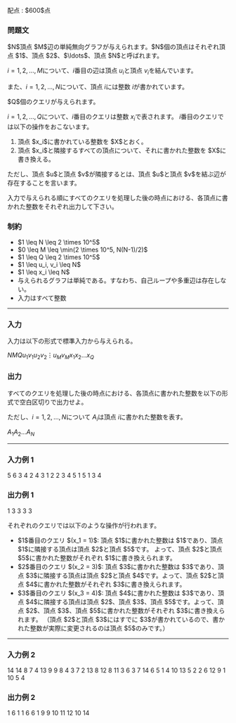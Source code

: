 
<div>

<span>

<span>

<p>
配点 : $600$点
</p>

<div>

<section>

### **問題文**

<p>
$N$頂点 $M$辺の単純無向グラフが与えられます。$N$個の頂点はそれぞれ頂点 $1$、頂点 $2$、$\ldots$、頂点 $N$と呼ばれます。

$i = 1, 2, \ldots, M$について、$i$番目の辺は頂点 $u_i$と頂点 $v_i$を結んでいます。

また、$i = 1, 2, \ldots, N$について、頂点 $i$には整数 $i$が書かれています。
</p>

<p>
$Q$個のクエリが与えられます。

$i = 1, 2, \ldots, Q$について、$i$番目のクエリは整数 $x_i$で表されます。
$i$番目のクエリでは以下の操作をおこないます。
</p>

<ol>

<li>
頂点 $x_i$に書かれている整数を $X$とおく。
</li>

<li>
頂点 $x_i$と隣接するすべての頂点について、それに書かれた整数を $X$に書き換える。
</li>

</ol>

<p>
ただし、頂点 $u$と頂点 $v$が隣接するとは、頂点 $u$と頂点 $v$を結ぶ辺が存在することを言います。
</p>

<p>
入力で与えられる順にすべてのクエリを処理した後の時点における、各頂点に書かれた整数をそれぞれ出力して下さい。
</p>

</section>

</div>

<div>

<section>

### **制約**

<ul>

<li>
$1 \leq N \leq 2 \times 10^5$
</li>

<li>
$0 \leq M \leq \min(2 \times 10^5, N(N-1)/2)$
</li>

<li>
$1 \leq Q \leq 2 \times 10^5$
</li>

<li>
$1 \leq u_i, v_i \leq N$
</li>

<li>
$1 \leq x_i \leq N$
</li>

<li>
与えられるグラフは単純である。すなわち、自己ループや多重辺は存在しない。
</li>

<li>
入力はすべて整数
</li>

</ul>

</section>

</div>

---

<div>

<div>

<section>

### **入力**

<p>
入力は以下の形式で標準入力から与えられる。
</p>

<div>

$N$$M$$Q$$u_1$$v_1$$u_2$$v_2$$\vdots$$u_M$$v_M$$x_1$$x_2$$\ldots$$x_Q$
</div>

</section>

</div>

<div>

<section>

### **出力**

<p>
すべてのクエリを処理した後の時点における、各頂点に書かれた整数を以下の形式で空白区切りで出力せよ。

ただし、$i = 1, 2, \ldots, N$について $A_i$は頂点 $i$に書かれた整数を表す。
</p>

<div>

$A_1$$A_2$$\ldots$$A_N$
</div>

</section>

</div>

</div>

---

<div>

<section>

### **入力例 1**

<div>

5 6 3
4 2
4 3
1 2
2 3
4 5
1 5
1 3 4

</div>

</section>

</div>

<div>

<section>

### **出力例 1**

<div>

1 3 3 3 3

</div>

<p>
それぞれのクエリでは以下のような操作が行われます。
</p>

<ul>

<li>
$1$番目のクエリ $(x_1 = 1)$:  頂点 $1$に書かれた整数は $1$であり、頂点 $1$に隣接する頂点は頂点 $2$と頂点 $5$です。
よって、頂点 $2$と頂点 $5$に書かれた整数がそれぞれ $1$に書き換えられます。
</li>

<li>
$2$番目のクエリ $(x_2 = 3)$:  頂点 $3$に書かれた整数は $3$であり、頂点 $3$に隣接する頂点は頂点 $2$と頂点 $4$です。よって、頂点 $2$と頂点 $4$に書かれた整数がそれぞれ $3$に書き換えられます。
</li>

<li>
$3$番目のクエリ $(x_3 = 4)$:  頂点 $4$に書かれた整数は $3$であり、頂点 $4$に隣接する頂点は頂点 $2$、頂点 $3$、頂点 $5$です。よって、頂点 $2$、頂点 $3$、頂点 $5$に書かれた整数がそれぞれ $3$に書き換えられます。
（頂点 $2$と頂点 $3$にはすでに $3$が書かれているので、書かれた整数が実際に変更されるのは頂点 $5$のみです。）
</li>

</ul>

</section>

</div>

---

<div>

<section>

### **入力例 2**

<div>

14 14 8
7 4
13 9
9 8
4 3
7 2
13 8
12 8
11 3
6 3
7 14
6 5
1 4
10 13
5 2
2 6 12 9 1 10 5 4

</div>

</section>

</div>

<div>

<section>

### **出力例 2**

<div>

1 6 1 1 6 6 1 9 9 10 11 12 10 14

</div>

</section>

</div>

</span>

</span>

</div>
